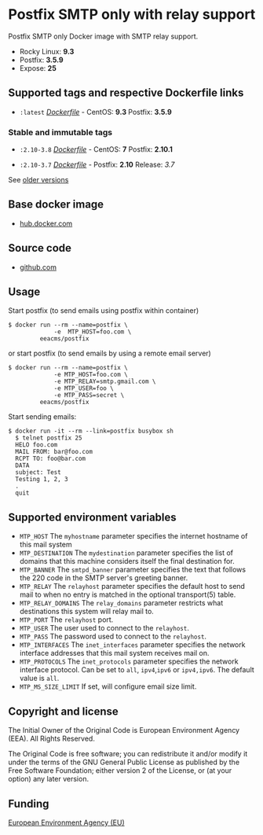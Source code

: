 # Postfix SMTP only with relay support

Postfix SMTP only Docker image with SMTP relay support.

 - Rocky Linux: **9.3**
 - Postfix: **3.5.9**
 - Expose: **25**


## Supported tags and respective Dockerfile links
   
  - `:latest` [*Dockerfile*](https://github.com/eea/eea.docker.postfix/blob/master/Dockerfile) - CentOS: **9.3** Postfix: **3.5.9**

### Stable and immutable tags

  - `:2.10-3.8` [*Dockerfile*](https://github.com/eea/eea.docker.postfix/blob/2.10-3.8/Dockerfile) - CentOS: **7** Postfix: **2.10.1**

  - `:2.10-3.7` [*Dockerfile*](https://github.com/eea/eea.docker.postfix/blob/2.10-3.6/Dockerfile) - Postfix: **2.10** Release: *3.7*


See [older versions](https://github.com/eea/eea.docker.postfix/releases)


## Base docker image

 - [hub.docker.com](https://hub.docker.com/r/eeacms/postfix)


## Source code

  - [github.com](http://github.com/eea/eea.docker.postfix)


## Usage

Start postfix (to send emails using postfix within container)

    $ docker run --rm --name=postfix \
                 -e  MTP_HOST=foo.com \
             eeacms/postfix

or start postfix (to send emails by using a remote email server)

    $ docker run --rm --name=postfix \
                 -e MTP_HOST=foo.com \
                 -e MTP_RELAY=smtp.gmail.com \
                 -e MTP_USER=foo \
                 -e MTP_PASS=secret \
             eeacms/postfix

Start sending emails:

    $ docker run -it --rm --link=postfix busybox sh
      $ telnet postfix 25
      HELO foo.com
      MAIL FROM: bar@foo.com
      RCPT TO: foo@bar.com
      DATA
      subject: Test
      Testing 1, 2, 3
      .
      quit


## Supported environment variables

* `MTP_HOST` The `myhostname` parameter specifies the internet hostname of this mail system
* `MTP_DESTINATION` The `mydestination` parameter specifies the list of domains that this machine considers itself the final destination for.
* `MTP_BANNER` The `smtpd_banner` parameter specifies the text that follows the 220 code in the SMTP server's greeting banner.
* `MTP_RELAY` The `relayhost` parameter specifies the default host to send mail to when no entry is matched in the optional transport(5) table.
* `MTP_RELAY_DOMAINS` The `relay_domains` parameter restricts what destinations this system will relay mail to.
* `MTP_PORT` The `relayhost` port.
* `MTP_USER` The user used to connect to the `relayhost`.
* `MTP_PASS` The password used to connect to the `relayhost`.
* `MTP_INTERFACES` The `inet_interfaces` parameter specifies the network interface addresses that this mail system receives mail on.
* `MTP_PROTOCOLS` The `inet_protocols` parameter specifies the network interface protocol. Can be set to `all`, `ipv4`,`ipv6` or `ipv4,ipv6`. The default value is `all`.
* `MTP_MS_SIZE_LIMIT` If set, will configure email size limit.

## Copyright and license

The Initial Owner of the Original Code is European Environment Agency (EEA).
All Rights Reserved.

The Original Code is free software;
you can redistribute it and/or modify it under the terms of the GNU
General Public License as published by the Free Software Foundation;
either version 2 of the License, or (at your option) any later
version.


## Funding

[European Environment Agency (EU)](http://eea.europa.eu)
